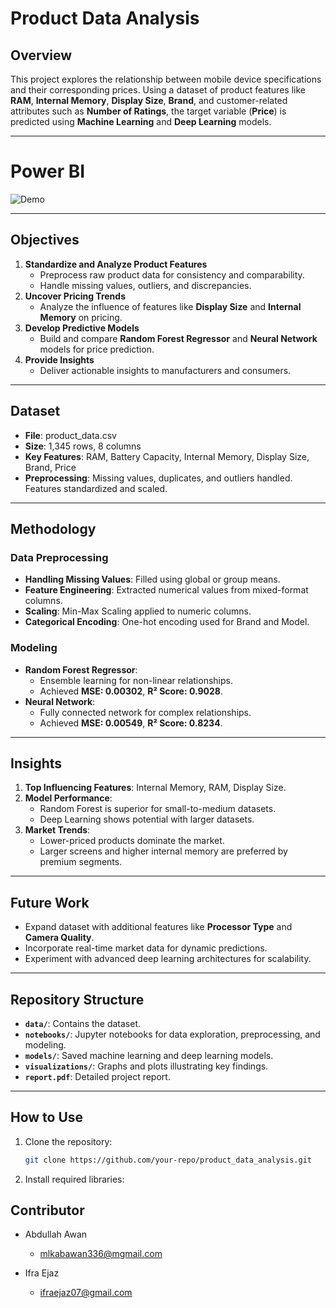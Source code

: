# Product Data Analysis

## Overview
This project explores the relationship between mobile device specifications and their corresponding prices. Using a dataset of product features like **RAM**, **Internal Memory**, **Display Size**, **Brand**, and customer-related attributes such as **Number of Ratings**, the target variable (**Price**) is predicted using **Machine Learning** and **Deep Learning** models.

---

# Power BI
![Demo](https://github.com/abawan7/product_data_analysis/blob/main/PBI_Screenshot.png)

---
## Objectives
1. **Standardize and Analyze Product Features**  
   - Preprocess raw product data for consistency and comparability.
   - Handle missing values, outliers, and discrepancies.
2. **Uncover Pricing Trends**  
   - Analyze the influence of features like **Display Size** and **Internal Memory** on pricing.
3. **Develop Predictive Models**  
   - Build and compare **Random Forest Regressor** and **Neural Network** models for price prediction.
4. **Provide Insights**  
   - Deliver actionable insights to manufacturers and consumers.

---

## Dataset
- **File**: product_data.csv  
- **Size**: 1,345 rows, 8 columns  
- **Key Features**: RAM, Battery Capacity, Internal Memory, Display Size, Brand, Price  
- **Preprocessing**: Missing values, duplicates, and outliers handled. Features standardized and scaled.

---

## Methodology
### Data Preprocessing
- **Handling Missing Values**: Filled using global or group means.
- **Feature Engineering**: Extracted numerical values from mixed-format columns.
- **Scaling**: Min-Max Scaling applied to numeric columns.
- **Categorical Encoding**: One-hot encoding used for Brand and Model.

### Modeling
- **Random Forest Regressor**:
  - Ensemble learning for non-linear relationships.
  - Achieved **MSE: 0.00302**, **R² Score: 0.9028**.
- **Neural Network**:
  - Fully connected network for complex relationships.
  - Achieved **MSE: 0.00549**, **R² Score: 0.8234**.

---

## Insights
1. **Top Influencing Features**: Internal Memory, RAM, Display Size.
2. **Model Performance**:
   - Random Forest is superior for small-to-medium datasets.
   - Deep Learning shows potential with larger datasets.
3. **Market Trends**:
   - Lower-priced products dominate the market.
   - Larger screens and higher internal memory are preferred by premium segments.

---

## Future Work
- Expand dataset with additional features like **Processor Type** and **Camera Quality**.
- Incorporate real-time market data for dynamic predictions.
- Experiment with advanced deep learning architectures for scalability.

---

## Repository Structure
- **`data/`**: Contains the dataset.
- **`notebooks/`**: Jupyter notebooks for data exploration, preprocessing, and modeling.
- **`models/`**: Saved machine learning and deep learning models.
- **`visualizations/`**: Graphs and plots illustrating key findings.
- **`report.pdf`**: Detailed project report.

---

## How to Use
1. Clone the repository:
   ```bash
   git clone https://github.com/your-repo/product_data_analysis.git
   
2. Install required libraries:
   
## Contributor
* Abdullah Awan
  - <mlkabawan336@mgmail.com>
  
* Ifra Ejaz
  - <ifraejaz07@gmail.com>

